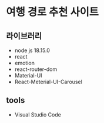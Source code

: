 # 여행 경로 추천 사이트

## 라이브러리
- node js 18.15.0
- react
- emotion
- react-router-dom
- Material-UI
- React-Meterial-UI-Carousel

## tools
- Visual Studio Code
